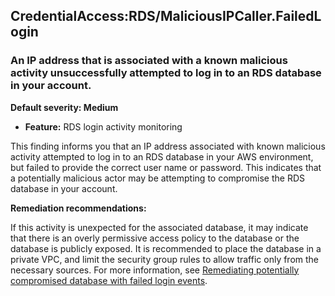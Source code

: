 CredentialAccess:RDS/MaliciousIPCaller.FailedLogin
--------------------------------------------------


### An IP address that is associated with a known malicious activity unsuccessfully attempted to log in to an RDS database in your account.


**Default severity: Medium**


 * **Feature:** RDS login activity monitoring

This finding informs you that an IP address associated with known malicious activity attempted to log in to an RDS database in your AWS environment, but failed to provide the correct user name or password. This indicates that a potentially malicious actor may be attempting to compromise the RDS database in your account.


**Remediation recommendations:**


If this activity is unexpected for the associated database, it may indicate that there is an overly permissive access policy to the database or the database is publicly exposed. It is recommended to place the database in a private VPC, and limit the security group rules to allow traffic only from the necessary sources. For more information, see [Remediating potentially compromised database with failed login events](https://docs.aws.amazon.com/guardduty/latest/ug/guardduty-remediate-compromised-database-rds.html#gd-compromised-db-failed-attempt).

